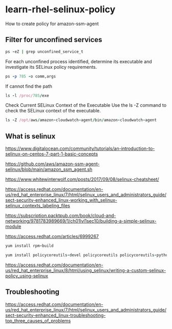 # learn-rhel-selinux-policy
How to create policy for amazon-ssm-agent

## Filter for unconfined services
```ruby
ps -eZ | grep unconfined_service_t
```
For each unconfined process identified, determine its executable and investigate its SELinux policy requirements.
```ruby
ps -p 785 -o comm,args
```
If cannot find the path
```ruby
ls -l /proc/785/exe
```
Check Current SELinux Context of the Executable
Use the ls -Z command to check the SELinux context of the executable.
```ruby
ls -Z /opt/aws/amazon-cloudwatch-agent/bin/amazon-cloudwatch-agent
```
## What is selinux
https://www.digitalocean.com/community/tutorials/an-introduction-to-selinux-on-centos-7-part-1-basic-concepts

https://github.com/aws/amazon-ssm-agent-selinux/blob/main/amazon_ssm_agent.sh

https://www.whitewinterwolf.com/posts/2017/09/08/selinux-cheatsheet/

https://access.redhat.com/documentation/en-us/red_hat_enterprise_linux/7/html/selinux_users_and_administrators_guide/sect-security-enhanced_linux-working_with_selinux-selinux_contexts_labeling_files

https://subscription.packtpub.com/book/cloud-and-networking/9781783989669/1/ch01lvl1sec10/building-a-simple-selinux-module

https://access.redhat.com/articles/6999267

```ruby
yum install rpm-build
```
```ruby
yum install policycoreutils-devel policycoreutils policycoreutils-python selinux-policy selinux-policy-targeted libselinux-utils setroubleshoot-server setools setools-console mcstrans
```

https://access.redhat.com/documentation/en-us/red_hat_enterprise_linux/8/html/using_selinux/writing-a-custom-selinux-policy_using-selinux

## Troubleshooting
https://access.redhat.com/documentation/en-us/red_hat_enterprise_linux/7/html/selinux_users_and_administrators_guide/sect-security-enhanced_linux-troubleshooting-top_three_causes_of_problems
